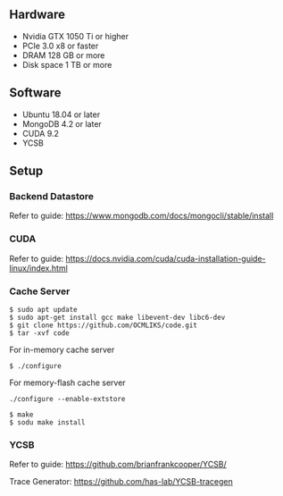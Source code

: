 ## Hardware
- Nvidia GTX 1050 Ti or higher
- PCIe 3.0 x8 or faster
- DRAM 128 GB or more
- Disk space 1 TB or more
## Software
- Ubuntu 18.04 or later
- MongoDB 4.2 or later
- CUDA 9.2 
- YCSB

## Setup
### Backend Datastore
Refer to guide: https://www.mongodb.com/docs/mongocli/stable/install

### CUDA
Refer to guide: https://docs.nvidia.com/cuda/cuda-installation-guide-linux/index.html

### Cache Server
```shell
$ sudo apt update
$ sudo apt-get install gcc make libevent-dev libc6-dev
$ git clone https://github.com/OCMLIKS/code.git
$ tar -xvf code
```
For in-memory cache server
```shell
$ ./configure
```
For memory-flash cache server
```shell
./configure --enable-extstore
```
```shell
$ make
$ sodu make install
```

### YCSB
Refer to guide: https://github.com/brianfrankcooper/YCSB/

Trace Generator: https://github.com/has-lab/YCSB-tracegen



